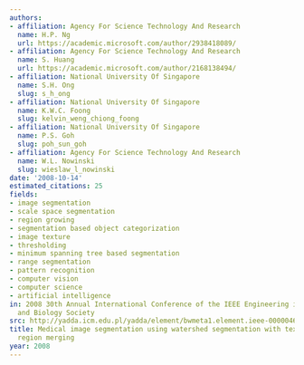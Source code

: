 ```yaml
---
authors:
- affiliation: Agency For Science Technology And Research
  name: H.P. Ng
  url: https://academic.microsoft.com/author/2938418089/
- affiliation: Agency For Science Technology And Research
  name: S. Huang
  url: https://academic.microsoft.com/author/2168138494/
- affiliation: National University Of Singapore
  name: S.H. Ong
  slug: s_h_ong
- affiliation: National University Of Singapore
  name: K.W.C. Foong
  slug: kelvin_weng_chiong_foong
- affiliation: National University Of Singapore
  name: P.S. Goh
  slug: poh_sun_goh
- affiliation: Agency For Science Technology And Research
  name: W.L. Nowinski
  slug: wieslaw_l_nowinski
date: '2008-10-14'
estimated_citations: 25
fields:
- image segmentation
- scale space segmentation
- region growing
- segmentation based object categorization
- image texture
- thresholding
- minimum spanning tree based segmentation
- range segmentation
- pattern recognition
- computer vision
- computer science
- artificial intelligence
in: 2008 30th Annual International Conference of the IEEE Engineering in Medicine
  and Biology Society
src: http://yadda.icm.edu.pl/yadda/element/bwmeta1.element.ieee-000004650096
title: Medical image segmentation using watershed segmentation with texture-based
  region merging
year: 2008
---
```

